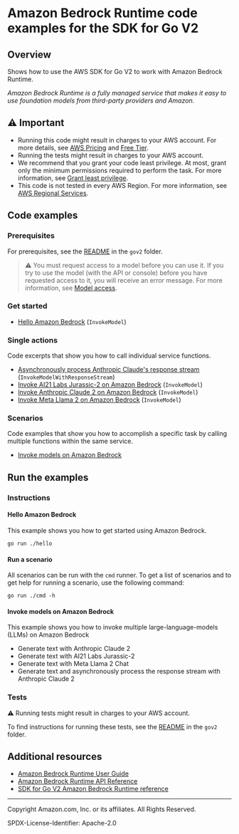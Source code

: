 <!--Generated by WRITEME on 2023-11-16 13:23:17.020104 (UTC)-->
# Amazon Bedrock Runtime code examples for the SDK for Go V2

## Overview

Shows how to use the AWS SDK for Go V2 to work with Amazon Bedrock Runtime.

<!--custom.overview.start-->
<!--custom.overview.end-->

*Amazon Bedrock Runtime is a fully managed service that makes it easy to use foundation models from third-party providers and Amazon.*

## ⚠ Important

* Running this code might result in charges to your AWS account. For more details, see [AWS Pricing](https://aws.amazon.com/pricing/?aws-products-pricing.sort-by=item.additionalFields.productNameLowercase&aws-products-pricing.sort-order=asc&awsf.Free%20Tier%20Type=*all&awsf.tech-category=*all) and [Free Tier](https://aws.amazon.com/free/?all-free-tier.sort-by=item.additionalFields.SortRank&all-free-tier.sort-order=asc&awsf.Free%20Tier%20Types=*all&awsf.Free%20Tier%20Categories=*all).
* Running the tests might result in charges to your AWS account.
* We recommend that you grant your code least privilege. At most, grant only the minimum permissions required to perform the task. For more information, see [Grant least privilege](https://docs.aws.amazon.com/IAM/latest/UserGuide/best-practices.html#grant-least-privilege).
* This code is not tested in every AWS Region. For more information, see [AWS Regional Services](https://aws.amazon.com/about-aws/global-infrastructure/regional-product-services).

<!--custom.important.start-->
<!--custom.important.end-->

## Code examples

### Prerequisites

For prerequisites, see the [README](../README.md#Prerequisites) in the `gov2` folder.


<!--custom.prerequisites.start-->
> ⚠ You must request access to a model before you can use it. If you try to use the model (with the API or console) before you have requested access to it, you will receive an error message. For more information, see [Model access](https://docs.aws.amazon.com/bedrock/latest/userguide/model-access.html).
<!--custom.prerequisites.end-->


### Get started

* [Hello Amazon Bedrock](hello/hello.go#L4) (`InvokeModel`)

### Single actions

Code excerpts that show you how to call individual service functions.

* [Asynchronously process Anthropic Claude's response stream](actions/invoke_model_with_response_stream.go#L29) (`InvokeModelWithResponseStream`)
* [Invoke AI21 Labs Jurassic-2 on Amazon Bedrock](actions/invoke_model.go#L87) (`InvokeModel`)
* [Invoke Anthropic Claude 2 on Amazon Bedrock](actions/invoke_model.go#L27) (`InvokeModel`)
* [Invoke Meta Llama 2 on Amazon Bedrock](actions/invoke_model.go#L139) (`InvokeModel`)

### Scenarios

Code examples that show you how to accomplish a specific task by calling multiple
functions within the same service.

* [Invoke models on Amazon Bedrock](scenarios/scenario_invoke_models.go)

## Run the examples

### Instructions



<!--custom.instructions.start-->
<!--custom.instructions.end-->

#### Hello Amazon Bedrock

This example shows you how to get started using Amazon Bedrock.

```
go run ./hello
```

#### Run a scenario

All scenarios can be run with the `cmd` runner. To get a list of scenarios
and to get help for running a scenario, use the following command:

```
go run ./cmd -h
```

#### Invoke models on Amazon Bedrock

This example shows you how to invoke multiple large-language-models (LLMs) on Amazon Bedrock

* Generate text with Anthropic Claude 2
* Generate text with AI21 Labs Jurassic-2
* Generate text with Meta Llama 2 Chat
* Generate text and asynchronously process the response stream with Anthropic Claude 2

<!--custom.scenario_prereqs.bedrock-runtime_Scenario_Invoke_models.start-->
<!--custom.scenario_prereqs.bedrock-runtime_Scenario_Invoke_models.end-->


<!--custom.scenarios.bedrock-runtime_Scenario_Invoke_models.start-->
<!--custom.scenarios.bedrock-runtime_Scenario_Invoke_models.end-->

### Tests

⚠ Running tests might result in charges to your AWS account.


To find instructions for running these tests, see the [README](../README.md#Tests)
in the `gov2` folder.



<!--custom.tests.start-->
<!--custom.tests.end-->

## Additional resources

* [Amazon Bedrock Runtime User Guide](https://docs.aws.amazon.com/bedrock/latest/userguide/what-is-bedrock.html)
* [Amazon Bedrock Runtime API Reference](https://docs.aws.amazon.com/bedrock/latest/APIReference/welcome.html)
* [SDK for Go V2 Amazon Bedrock Runtime reference](https://pkg.go.dev/github.com/aws/aws-sdk-go-v2/service/bedrock-runtime)

<!--custom.resources.start-->
<!--custom.resources.end-->

---

Copyright Amazon.com, Inc. or its affiliates. All Rights Reserved.

SPDX-License-Identifier: Apache-2.0